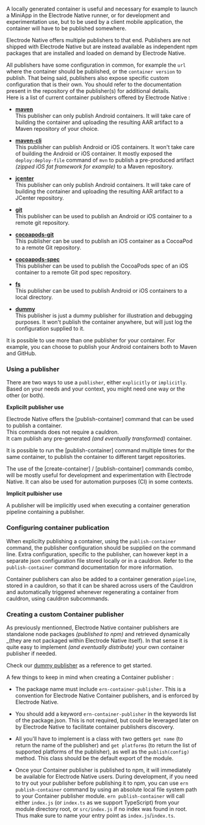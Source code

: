 A locally generated container is useful and necessary for example to launch a MiniApp in the Electrode Native runner, or for development and experimentation use, but to be used by a client mobile application, the container will have to be published somewhere.

Electrode Native offers multiple publishers to that end. Publishers are not shipped with Electrode Native but are instead available as independent npm packages that are installed and loaded on demand by Electrode Native.

All publishers have some configuration in common, for example the `url` where the container should be published, or the `container version` to publish. That being said, publishers also expose specific custom configuration that is their own. You should refer to the documentation present in the repository of the publisher(s) for additional details.\
Here is a list of current container publishers offered by Electrode Native :

- **[maven](https://github.com/electrode-io/ern-container-publisher-maven)**\
This publisher can only publish Android containers. It will take care of building the container and uploading the resulting AAR artifact to a Maven repository of your choice.

- **[maven-cli](https://github.com/electrode-io/ern-container-publisher-maven-cli)**\
This publisher can publish Android or iOS containers. It won't take care of building the Android or iOS container. It mostly exposed the `deploy:deploy-file` command of `mvn` to publish a pre-produced artifact _(zipped iOS fat framework for example)_ to a Maven repository.

- **[jcenter](https://github.com/electrode-io/ern-container-publisher-jcenter)**\
This publisher can only publish Android containers. It will take care of building the container and uploading the resulting AAR artifact to a JCenter repository.

- **[git](https://github.com/electrode-io/ern-container-publisher-git)**\
This publisher can be used to publish an Android or iOS container to a remote git repository.

- **[cocoapods-git](https://github.com/electrode-io/ern-container-publisher-cocoapods-git)**\
This publisher can be used to publish an iOS container as a CocoaPod to a remote Git repository.

- **[cocoapods-spec](https://github.com/electrode-io/ern-container-publisher-cocoapods-spec)**\
This publisher can be used to publish the CocoaPods spec of an iOS container to a remote Git pod spec repository.

- **[fs](https://github.com/electrode-io/ern-container-publisher-fs)**\
This publisher can be used to publish Android or iOS containers to a local directory.

- **[dummy](https://github.com/electrode-io/ern-container-publisher-dummy)**\
This publisher is just a dummy publisher for illustration and debugging purposes. It won't publish the container anywhere, but will just log the configuration supplied to it.

It is possible to use more than one publisher for your container. For example, you can choose to publish your Android containers both to Maven and GitHub.
### Using a publisher

There are two ways to use a `publisher`, either `explicitly` or `implicitly`.\
Based on your needs and your context, you might need one way or the other (or both).

**Explicilt publisher use**

Electrode Native offers the [publish-container] command that can be used to publish a container.\
This commands does not require a cauldron.\
It cam publish any pre-generated _(and eventually transformed)_ container.

It is possible to run the [publish-container] command multiple times for the same container, to publish the container to different target repositories.

The use of the [create-container] / [publish-container] commands combo, will be mostly useful for development and experimentation with Electrode Native. It can also be used for automation purposes (CI) in some contexts.

**Implicit pulbisher use**

A publisher will be implicitly used when executing a container generation pipeline containing a publisher.

### Configuring container publication

When explicilty publishing a container, using the `publish-container` command, the publisher configuration should be supplied on the command line. Extra configuration, specific to the publisher, can however kept in a separate json configuration file stored locally or in a cauldron. Refer to the `publish-container` command documentation for more information.

Container publishers can also be added to a container generation `pipeline`, stored in a cauldron, so that it can be shared across users of the Cauldron and automatically triggered whenever regenerating a container from cauldron, using cauldron subcommands.
### Creating a custom Container publisher

As previously mentionned, Electrode Native container publishers are standalone node packages _(published to npm)_ and retrieved dynamically _(they are not packaged within Electrode Native itself). In that sense it is quite easy to implement _(and eventually distribute)_ your own container publisher if needed.

Check our [dummy publisher]([https://github.com/electrode-io/ern-container-publisher-dummy) as a reference to get started.

A few things to keep in mind when creating a Container publisher :

- The package name must include `ern-container-publisher`. This is a convention for Electrode Native Container publishers, and is enforced by Electrode Native.

- You should add a keyword `ern-container-publisher` in the keywords list of the package.json. This is not required, but could be leveraged later on by Electrode Native to facilitate container publishers discovery.

- All you'll have to implement is a class with two getters `get name` (to return the name of the publisher) and `get platforms` (to return the list of supported platforms of the publisher), as well as the `publish(config)` method. This class should be the default export of the module.

- Once your Container publisher is published to npm, it will immediately be available for Electrode Native users. During development, if you need to try out your publisher before publishing it to npm, you can use `ern publish-container` command by using an absolute local file system path to your Container publisher module. `ern publish-container` will call either `index.js` (or `index.ts` as we support TypeScript) from your module directory root, or `src/index.js` if no index was found in root. Thus make sure to name your entry point as `index.js`/`index.ts`.
